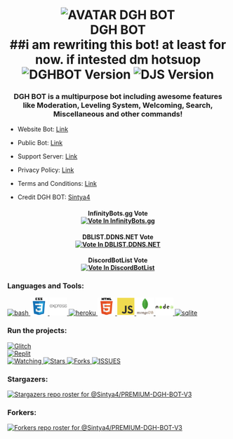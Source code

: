<h1 align="center">
  <img
    src="https://cdn.discordapp.com/avatars/849903077690572800/34a2f72944e4b8ef4e3cd96631b11948.png"
    alt="AVATAR DGH BOT"
  /><br />
  DGH BOT<br />
##i am rewriting this bot! at least for now. if intested dm hotsuop
  <img
    src="https://img.shields.io/github/package-json/v/Sintya4/PREMIUM-DGH-BOT-V3?style=flat-square&logo=github&label=Version&color=%2334D058"
    alt="DGHBOT Version"
  />
  <img
    src="https://img.shields.io/badge/Discord.js-v13-%2334d058?style=flat-square&logo=npm&logoColor=fff"
    alt="DJS Version"
  />
</h1>
<h3 align="center">
  DGH BOT is a multipurpose bot including awesome features like Moderation,
  Leveling System, Welcoming, Search, Miscellaneous and other commands!
</h3>
<ul>
  <li>
    <p>Website Bot: <a href="https://dghbot.ddns.net/">Link</a></p>
  </li>
  <li>
    <p>Public Bot: <a href="https://dghbot.ddns.net/invite">Link</a></p>
  </li>
  <li>
    <p>Support Server: <a href="http://dghbot.ddns.net/dc">Link</a></p>
  </li>
  <li>
    <p>Privacy Policy: <a href="http://dghbot.surge.sh/privacy">Link</a></p>
  </li>
  <li>
    <p>
      Terms and Conditions: <a href="https://dghbot.surge.sh/terms">Link</a>
    </p>
  </li>
  <li>
    <p>Credit DGH BOT: <a href="http://github.com/Sintya4">Sintya4</a></p>
  </li>
</ul>
<h4 align="center">
  InfinityBots.gg Vote</br>
  <a
    href="https://infinitybots.gg/bots/849903077690572800"
    target="_blank"
    rel="noreferrer"
  >
    <img
      src="https://infinitybots.gg/bots/849903077690572800/widget?size=medium/"
      alt="Vote In InfinityBots.gg"
    />
  </a>
</h4>
<h4 align="center">
  DBLIST.DDNS.NET Vote</br>
  <a
    href="https://infinitybots.gg/bots/849903077690572800"
    target="_blank"
    rel="noreferrer"
  >
    <img
      src="https://dblist.ddns.net/api/embed/849903077690572800"
      alt="Vote In DBLIST.DDNS.NET"
    />
  </a>
</h4>
<h4 align="center">
  DiscordBotList Vote</br>
  <a
    href="https://discordbotlist.com/bots/dgh-bot-v3"
    target="_blank"
    rel="noreferrer"
  >
    <img
      src="https://discordbotlist.com/_nuxt/img/default-splash.9e9b81a.svg"
      alt="Vote In DiscordBotList"
    />
  </a>
</h4>
<h3 align="left">Languages and Tools:</h3>
<p align="left">
  <a href="https://www.gnu.org/software/bash/" target="_blank" rel="noreferrer">
    <img
      src="https://www.vectorlogo.zone/logos/gnu_bash/gnu_bash-icon.svg"
      alt="bash"
      width="40"
      height="40"
    />
  </a>
  <a href="https://www.w3schools.com/css/" target="_blank" rel="noreferrer">
    <img
      src="https://raw.githubusercontent.com/devicons/devicon/master/icons/css3/css3-original-wordmark.svg"
      alt="css3"
      width="40"
      height="40"
    />
  </a>
  <a href="https://expressjs.com" target="_blank" rel="noreferrer">
    <img
      src="https://raw.githubusercontent.com/devicons/devicon/master/icons/express/express-original-wordmark.svg"
      alt="express"
      width="40"
      height="40"
    />
  </a>
  <a href="https://heroku.com" target="_blank" rel="noreferrer">
    <img
      src="https://www.vectorlogo.zone/logos/heroku/heroku-icon.svg"
      alt="heroku"
      width="40"
      height="40"
    />
  </a>
  <a href="https://www.w3.org/html/" target="_blank" rel="noreferrer">
    <img
      src="https://raw.githubusercontent.com/devicons/devicon/master/icons/html5/html5-original-wordmark.svg"
      alt="html5"
      width="40"
      height="40"
    />
  </a>
  <a
    href="https://developer.mozilla.org/en-US/docs/Web/JavaScript"
    target="_blank"
    rel="noreferrer"
  >
    <img
      src="https://raw.githubusercontent.com/devicons/devicon/master/icons/javascript/javascript-original.svg"
      alt="javascript"
      width="40"
      height="40"
    />
  </a>
  <a href="https://www.mongodb.com/" target="_blank" rel="noreferrer">
    <img
      src="https://raw.githubusercontent.com/devicons/devicon/master/icons/mongodb/mongodb-original-wordmark.svg"
      alt="mongodb"
      width="40"
      height="40"
    />
  </a>
  <a href="https://nodejs.org" target="_blank" rel="noreferrer">
    <img
      src="https://raw.githubusercontent.com/devicons/devicon/master/icons/nodejs/nodejs-original-wordmark.svg"
      alt="nodejs"
      width="40"
      height="40"
    />
  </a>
  <a href="https://www.sqlite.org/" target="_blank" rel="noreferrer">
    <img
      src="https://www.vectorlogo.zone/logos/sqlite/sqlite-icon.svg"
      alt="sqlite"
      width="40"
      height="40"
    />
  </a>
</p>
<h3 align="left">Run the projects:</h3>
<p align="left">
  <a
    href="https://glitch.com/edit/#!/import/github/sintya4/PREMIUM-DGH-BOT-V3"
    target="_blank"
    rel="noreferrer"
  >
    <img
      src="https://cdn.glitch.com/2703baf2-b643-4da7-ab91-7ee2a2d00b5b%2Fremix-button.svg"
      alt="Glitch"
    /> </a
  ><br />
  <a
    href="https://repl.it/github/sintya4/PREMIUM-DGH-BOT-V3"
    target="_blank"
    rel="noreferrer"
  >
    <img
      src="https://repl.it/badge/github/vcodes-xyz/bot-list"
      alt="Replit"
    /> </a
  ><br />
  <a href="/" rel="noreferrer">
    <img
      src="https://img.shields.io/github/watchers/sintya4/PREMIUM-DGH-BOT-V3?style=for-the-badge"
      alt="Watching"
    /> </a
  ><a
    href="https://github.com/Sintya4/PREMIUM-DGH-BOT-V3/stargazers"
    rel="noreferrer"
  >
    <img
      src="https://img.shields.io/github/stars/sintya4/PREMIUM-DGH-BOT-V3?style=for-the-badge"
      alt="Stars"
    /> </a
  ><a
    href="https://github.com/Sintya4/PREMIUM-DGH-BOT-V3/network/members"
    rel="noreferrer"
  >
    <img
      src="https://img.shields.io/github/forks/Sintya4/PREMIUM-DGH-BOT-V3?style=for-the-badge"
      alt="Forks"
    /> </a
  ><a
    href="https://github.com/Sintya4/PREMIUM-DGH-BOT-V3/issues"
    rel="noreferrer"
  >
    <img
      src="https://img.shields.io/github/issues-raw/sintya4/PREMIUM-DGH-BOT-V3?color=blue&logo=github&style=for-the-badge"
      alt="ISSUES"
    />
  </a>
</p>
<h3 align="left">Stargazers:</h3>
<p align="left">
  <a
    href="https://github.com/Sintya4/PREMIUM-DGH-BOT-V3/stargazers"
    rel="noreferrer"
  >
    <img
      src="https://reporoster.com/stars/dark/notext/Sintya4/PREMIUM-DGH-BOT-V3"
      alt="Stargazers repo roster for @Sintya4/PREMIUM-DGH-BOT-V3"
    />
  </a>
</p>
<h3 align="left">Forkers:</h3>
<p align="left">
  <a
    href="https://github.com/Sintya4/PREMIUM-DGH-BOT-V3/network/members"
    rel="noreferrer"
  >
    <img
      src="https://reporoster.com/forks/dark/notext/Sintya4/PREMIUM-DGH-BOT-V3"
      alt="Forkers repo roster for @Sintya4/PREMIUM-DGH-BOT-V3"
    />
  </a>
</p>
